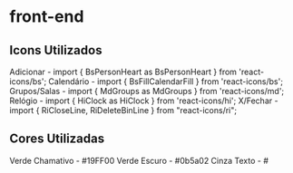 # front-end


## Icons Utilizados

Adicionar - import { BsPersonHeart as BsPersonHeart } from 'react-icons/bs';
Calendário - import { BsFillCalendarFill } from 'react-icons/bs';
Grupos/Salas - import { MdGroups as MdGroups } from 'react-icons/md';
Relógio - import { HiClock as HiClock } from 'react-icons/hi';
X/Fechar - import { RiCloseLine, RiDeleteBinLine } from "react-icons/ri";


## Cores Utilizadas

Verde Chamativo - #19FF00
Verde Escuro - #0b5a02
Cinza Texto - #
